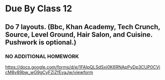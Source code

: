 # Due By Class 12

## Do 7 layouts. (Bbc, Khan Academy, Tech Crunch, Source, Level Ground, Hair Salon, and Cuisine. Pushwork is optional.)

### NO ADDITIONAL HOMEWORK

https://docs.google.com/forms/d/e/1FAIpQLSdSxi0K6RNApPyDp3CUP0CVjcM8v89bw_wG9gCyFZiZfEvaJw/viewform
